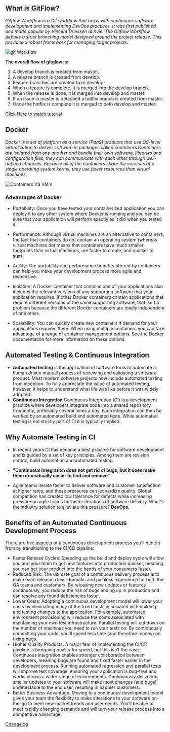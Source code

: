 ## What is GitFlow?

*Gitflow Workflow is a Git workflow that helps with continuous software development and implementing DevOps practices. It was first published and made popular by Vincent Driessen at nvie. The Gitflow Workflow defines a strict branching model designed around the project release. This provides a robust framework for managing larger projects.*

![git Workflow](https://wac-cdn.atlassian.com/dam/jcr:61ccc620-5249-4338-be66-94d563f2843c/05%20(2).svg?cdnVersion=1446)

**The overall flow of gitglow is:**
1. A develop branch is created from master.
2. A release branch is created from develop.
3. Feature branches are created from develop.
4. When a feature is complete, it is merged into the develop branch.
5. When the release is done, it is merged into develop and master.
6. If an issue in master is detached a hotflix branch is created from master.
7. Once the hotflix is complete it is merged to both develop and master.

[Click Here to watch tutorial](https://www.youtube.com/watch?v=gLWSJXBbJuE&t=441s)

## Docker
*Docker is a set of platform as a service (PaaS) products that use OS-level virtualization to deliver software in packages called containers.Containers are isolated from one another and bundle their own software, libraries and configuration files; they can communicate with each other through well-defined channels. Because all of the containers share the services of a single operating system kernel, they use fewer resources than virtual machines.*

![Containers VS VM's](https://www.microcontrollertips.com/wp-content/uploads/2017/01/VM-Diagram-opener.jpg)

### Advantages of Docker 

* Portability:
Once you have tested your containerized application you can deploy it to any other system where Docker is running and you can be sure that your application will perform exactly as it did when you tested it.

* Performance:
Although virtual machines are an alternative to containers, the fact that containers do not contain an operating system (whereas virtual machines do) means that containers have much smaller footprints than virtual machines, are faster to create, and quicker to start.

* Agility:
The portability and performance benefits offered by containers can help you make your development process more agile and responsive. 

* Isolation:
A Docker container that contains one of your applications also includes the relevant versions of any supporting software that your application requires. If other Docker containers contain applications that require different versions of the same supporting software, that isn't a problem because the different Docker containers are totally independent of one other.

* Scalability:
You can quickly create new containers if demand for your applications requires them. When using multiple containers you can take advantage of a range of container management options. See the Docker documentation for more information on these options.
  
## Automated Testing & Continuous Integration
* **Automated testing** is the application of software tools to automate a human driven manual process of reviewing and validating a software product. Most modern software projects now include automated testing from inception. To fully appreciate the value of automated testing, however, it helps to understand what life was like  before it was widely adopted.
* **Continuous Integration** Continuous Integration (CI) is a development practice where developers integrate code into a shared repository frequently, preferably several times a day. Each integration can then be verified by an automated build and automated tests. While automated testing is not strictly part of CI it is typically implied.

## Why Automate Testing in CI 

* In recent years CI has become a best practice for software development and is guided by a set of key principles. Among them are revision control, build automation and automated testing.

* **"Continuous Integration does not get rid of bugs, but it does make them dramatically easier to find and remove"** 

* Agile teams iterate faster to deliver software and customer satisfaction at higher rates, and these pressures can jeopardize quality. Global competition has created low tolerance for defects while increasing pressure on agile teams for faster iterations of software delivery. What's the industry solution to alleviate this pressure? **DevOps.**

## Benefits of an Automated Continuous Development Process
There are five aspects of a continuous development process you’ll benefit from by transitioning to the CI/CD pipeline:

* Faster Release Cycles: Speeding up the build and deploy cycle will allow you and your team to get new features into production quicker, meaning you can get your product into the hands of your consumers faster.
* Reduced Risk: The ultimate goal of a continuous delivery process is to make each release a less-dramatic and painless experience for both the QA teams and customers. By releasing new updates or features continuously, you reduce the risk of bugs ending up in production and can resolve any found deficiencies faster.
* Lower Costs: Adopting a continuous development model will lower your costs by eliminating many of the fixed costs associated with building and testing changes to the application. For example, automated environment provisioning will reduce the costs associated with maintaining your own test infrastructure. Parallel testing will cut down on the number of machines you need to run your tests on. By continuously committing your code, you’ll spend less time (and therefore money) on fixing bugs.
* Higher Quality Products: A major fear of implementing the CI/CD pipeline is foregoing quality for speed, but this isn’t the case. Continuous integration enables stronger collaboration between developers, meaning bugs are found and fixed faster earlier in the development process. Running automated regression and parallel tests will improve test coverage, ensuring your application is bug-free and works across a wider range of environments. Continuously delivering smaller updates to your software will make most changes (and bugs) undetectable to the end user, resulting in happier customers.
* Better Business Advantage: Moving to a continuous development model gives your team the flexibility to make alterations to your software on-the-go to meet new market trends and user needs. You’ll be able to meet rapidly changing demands and will turn your release process into a competitive advantage.

[Changelog](Changelog.md)
